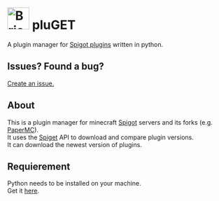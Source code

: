 # <img src="https://emojigraph.org/media/microsoft/brick_1f9f1.png" alt="Bricks" width="50" height="50"/> </a> pluGET  
A plugin manager for [Spigot plugins](https://www.spigotmc.org/resources/) written in python.  

## Issues? Found a bug?  
[Create an issue.](https://github.com/Neocky/pluGET/issues/new/choose)  

## About  
This is a plugin manager for minecraft [Spigot](https://www.spigotmc.org/) servers and its forks (e.g. [PaperMC](https://papermc.io/)).  
It uses the [Spiget](https://spiget.org/) API to download and compare plugin versions.  
It can download the newest version of plugins.

## Requierement
Python needs to be installed on your machine.  
Get it [here](https://www.python.org/downloads/).  
